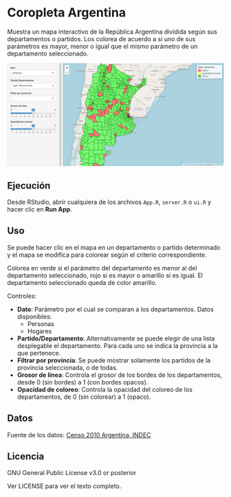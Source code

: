 # Coropleta Argentina

Muestra un mapa interactivo de la República Argentina dividida según sus
departamentos o partidos. Los colorea de acuerdo a si uno de sus parámetros es
mayor, menor o igual que el mismo parámetro de un departamento seleccionado.

![Captura de ejemplo](examples/screenshot.png?raw=true "Captura de ejemplo")

## Ejecución

Desde RStudio, abrir cualquiera de los archivos `App.R`, `server.R` o `ui.R` y
hacer clic en **Run App**.

## Uso

Se puede hacer clic en el mapa en un departamento o partido determinado y el
mapa se modifica para colorear según el criterio correspondiente.

Colorea en verde si el parámetro del departamento es menor al del departamento
seleccionado, rojo si es mayor o amarillo si es igual. El departamento
seleccionado queda de color amarillo.

Controles:

-   **Dato**: Parámetro por el cual se comparan a los departamentos. Datos
    disponibles:
    -   Personas
    -   Hogares
-   **Partido/Departamento**: Alternativamente se puede elegir de una lista
    desplegable el departamento. Para cada uno se indica la provincia a la que
    pertenece.
-   **Filtrar por provincia**: Se puede mostrar solamente los partidos de la
    provincia seleccionada, o de todas.
-   **Grosor de línea**: Controla el grosor de los bordes de los departamentos,
    desde 0 (sin bordes) a 1 (con bordes opacos).
-   **Opacidad de coloreo**: Controla la opacidad del coloreo de los
    departamentos, de 0 (sin colorear) a 1 (opaco).

## Datos

Fuente de los datos: [Censo 2010 Argentina,
INDEC](https://sitioanterior.indec.gob.ar/codgeo.asp)

## Licencia

GNU General Public License v3.0 or posterior

Ver LICENSE para ver el texto completo.
